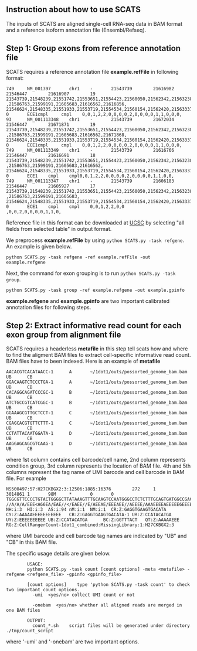 ## Instruction about how to use SCATS

The inputs of SCATS are aligned single-cell RNA-seq data in BAM format and a reference isoform annotation file (Ensembl/Refseq).

## Step 1: Group exons from reference annotation file
SCATS requires a reference annotation file <strong>example.refFile</strong> in following format:
```
749     NM_001397       chr1    -       21543739        21616982        21546447        21616907        19      21543739,21548239,21551742,21553651,21554423,21560050,21562342,21563238,21564626,21571481,21573713,21582439,21584017,21585185
,21586763,21599191,21605683,21616562,21616856,  21546624,21548335,21551933,21553719,21554534,21560154,21562420,21563337,21564737,21571596,21573856,21582631,21584083,21585332,21586885,21599404,21605825,21616649,21616982,     0       ECE1cmpl     cmpl    0,0,1,2,2,0,0,0,0,2,0,0,0,0,1,1,0,0,0,
93      NM_001113348    chr1    -       21543739        21672034        21546447        21671871        19      21543739,21548239,21551742,21553651,21554423,21560050,21562342,21563238,21564626,21571481,21573713,21582439,21584017,21585185
,21586763,21599191,21605683,21616562,21671868,  21546624,21548335,21551933,21553719,21554534,21560154,21562420,21563337,21564737,21571596,21573856,21582631,21584083,21585332,21586885,21599404,21605825,21616649,21672034,     0       ECE1cmpl     cmpl    0,0,1,2,2,0,0,0,0,2,0,0,0,0,1,1,0,0,0,
749     NM_001113349    chr1    -       21543739        21616766        21546447        21616691        18      21543739,21548239,21551742,21553651,21554423,21560050,21562342,21563238,21564626,21571481,21573713,21582439,21584017,21585185
,21586763,21599191,21605683,21616562,   21546624,21548335,21551933,21553719,21554534,21560154,21562420,21563337,21564737,21571596,21573856,21582631,21584083,21585332,21586885,21599404,21605825,21616766,      0       ECE1    cmpl    cmpl0,0,1,2,2,0,0,0,0,2,0,0,0,0,1,1,0,0,
749     NM_001113347    chr1    -       21543739        21606183        21546447        21605927        17      21543739,21548239,21551742,21553651,21554423,21560050,21562342,21563238,21564626,21571481,21573713,21582439,21584017,21585185
,21586763,21599191,21605683,    21546624,21548335,21551933,21553719,21554534,21560154,21562420,21563337,21564737,21571596,21573856,21582631,21584083,21585332,21586885,21599404,21606183,       0       ECE1    cmpl    cmpl    0,0,1,2,2,0,0
,0,0,2,0,0,0,0,1,1,0,
```
Reference file in this format can be downloaded at [UCSC](https://genome.ucsc.edu/cgi-bin/hgTables?command=start) by selecting "all fields from selected table" in output format.

We preprocess <strong>example.refFile</strong> by using `python SCATS.py -task refgene`. An example is given below.
```
python SCATS.py -task refgene -ref example.refFile -out example.refgene
```
Next, the command for exon grouping is to run `python SCATS.py -task group`.
```
python SCATS.py -task group -ref example.refgene -out example.gpinfo
```
<strong>example.refgene</strong> and <strong>example.gpinfo</strong> are two important calibrated annotation files for following steps.

## Step 2: Extract informative read count for each exon group from alignment file
SCATS requires a headerless <strong>metafile</strong> in this step tell scats how and where to find the aligment BAM files to extract cell-specific informative read count. BAM files have to been indexed. Here is an example of <strong>metafile</strong>
```
AACACGTCACATAACC-1      A       ~/1dot1/outs/possorted_genome_bam.bam  UB      CB
GGACAAGTCTCCCTGA-1      A       ~/1dot1/outs/possorted_genome_bam.bam  UB      CB
CACAGGCAGATCCCGC-1      B       ~/1dot1/outs/possorted_genome_bam.bam  UB      CB
ATCTGCCGTCATCGGC-1      B       ~/1dot1/outs/possorted_genome_bam.bam  UB      CB
GGAAAGCGTTGCTCCT-1      C       ~/1dot1/outs/possorted_genome_bam.bam  UB      CB
CGAGCACGTGTTCTTT-1      C       ~/1dot1/outs/possorted_genome_bam.bam  UB      CB
CCTATTACAATGGATA-1      D       ~/1dot1/outs/possorted_genome_bam.bam  UB      CB
AAGGAGCAGCGTCAAG-1      D       ~/1dot1/outs/possorted_genome_bam.bam  UB      CB
```
where 1st column contains cell barcode/cell name, 2nd column represents condition group, 3rd column represents the location of BAM file. 4th and 5th columns represent the tag name of UMI barcode and cell barcode in BAM file. For example
```
NS500497:57:H27CKBGX2:3:12506:1885:16376        272     1       3014861 1       98M     *       0       0       TGGCGTTCCCCTGTACTGGGGCTTATAAAGTTTGCAAGTCCAATGGGCCTCTCTTTGCAGTGATGGCCGACTAGGCCATCTTTTGATACATATGCAGC      //A/A/A/EEE<A66EA/EAE//</EAEE//E/AEEAE/EEEAEE//AEEEE/AAAEEEEAEEEEE6EEEEEEEEEEEEAEE/EE6EEEEAEEAAAAA   NH:i:3  HI:i:3  AS:i:94 nM:i:1  NM:i:1  CR:Z:GAGGTGAAGTGACATA   CY:Z:AAAAAEEEEEEEEEEE   CB:Z:GAGGTGAAGTGACATA-1 UR:Z:CCATACATGA UY:Z:EEEEEEEEEE UB:Z:CCATACATGA      BC:Z:GGTTTACT   QT:Z:AAAAAEEE   RG:Z:CellRangerCount-1dot1_combined:MissingLibrary:1:H27CKBGX2:3
```
where UMI barcode and cell barcode tag names are indicated by "UB" and "CB" in this BAM file.

The specific usage details are given below.
```
        USAGE:
        python SCATS.py -task count [count options] -meta <metafile> -refgene <refgene_file> -gpinfo <gpinfo_file>

        [count options]    type 'python SCATS.py -task count' to check two important count options.
          -umi  <yes/no> collect UMI count or not
        
          -onebam  <yes/no> whether all aligned reads are merged in one BAM files

        OUTPUT:
          count_*.sh    script files will be generated under directory ./tmp/count_script
```
where '-umi' and '-onebam' are two important options.

